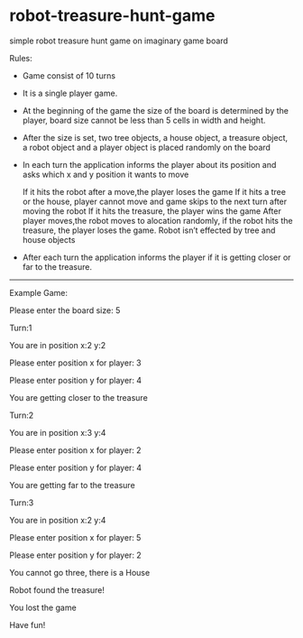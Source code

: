 # robot-treasure-hunt-game
simple robot treasure hunt game on imaginary game board

Rules:
- Game consist of 10 turns
- It is a single player game.
- At the beginning of the game the size of the board is determined by the player, board size
cannot be less than 5 cells in width and height.
- After the size is set, two tree objects, a house object, a treasure object, a robot object and a
player object is placed randomly on the board
- In each turn the application informs the player about its position and asks which x and y position
it wants to move

  If it hits the robot after a move,the player loses the game
  If it hits a tree or the house, player cannot move and game skips to the next turn after moving the robot
  If it hits the treasure, the player wins the game
  After player moves,the robot moves to alocation randomly, if the robot hits the treasure, the player loses the game. Robot     isn’t effected by tree and house objects

- After each turn the application informs the player if it is getting closer or far to the treasure.

------------------------------
Example Game:

Please enter the board size:
5

Turn:1

You are in position x:2 y:2

Please enter position x for player:
3

Please enter position y for player:
4

You are getting closer to the treasure

Turn:2

You are in position x:3 y:4

Please enter position x for player:
2

Please enter position y for player:
4

You are getting far to the treasure

Turn:3

You are in position x:2 y:4

Please enter position x for player:
5

Please enter position y for player:
2

You cannot go three, there is a House

Robot found the treasure!

You lost the game

Have fun!

